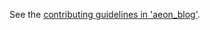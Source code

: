 See the [contributing guidelines in 'aeon_blog'](https://github.com/sainsburyWellcomeCentre/aeon_blog#contributing).